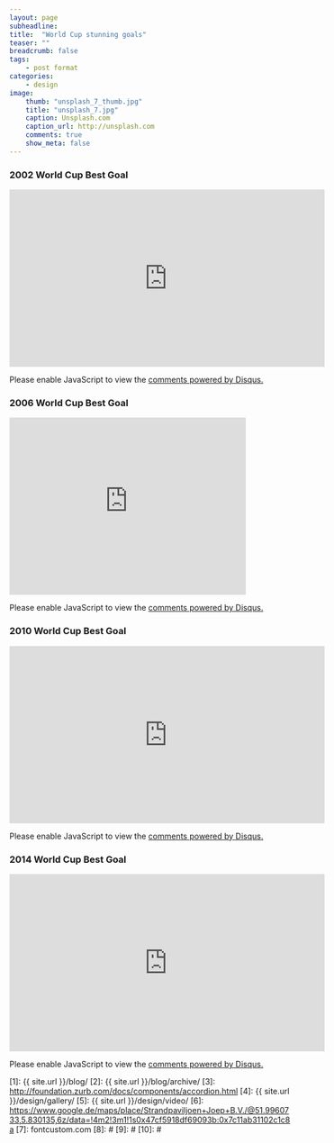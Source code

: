 ```yaml
---
layout: page
subheadline: 
title:  "World Cup stunning goals"
teaser: ""
breadcrumb: false
tags:
    - post format
categories:
    - design
image:
    thumb: "unsplash_7_thumb.jpg"
    title: "unsplash_7.jpg"
    caption: Unsplash.com
    caption_url: http://unsplash.com
    comments: true
    show_meta: false
---
```


### 2002 World Cup Best Goal
<dl>
<iframe width="560" height="315" src="https://www.youtube.com/embed/mi6L2qzHt3M" frameborder="0" allowfullscreen></iframe>
</dl>

<div id="disqus_thread"></div>
<script type="text/javascript">
    /* * * CONFIGURATION VARIABLES * * */
    var disqus_shortname = 'suriworld';
    
    /* * * DON'T EDIT BELOW THIS LINE * * */
    (function() {
        var dsq = document.createElement('script'); dsq.type = 'text/javascript'; dsq.async = true;
        dsq.src = '//' + disqus_shortname + '.disqus.com/embed.js';
        (document.getElementsByTagName('head')[0] || document.getElementsByTagName('body')[0]).appendChild(dsq);
    })();
</script>
<noscript>Please enable JavaScript to view the <a href="https://disqus.com/?ref_noscript" rel="nofollow">comments powered by Disqus.</a></noscript>

### 2006 World Cup Best Goal
<dl>
<iframe width="420" height="315" src="https://www.youtube.com/embed/FglEuQQfU3Q" frameborder="0" allowfullscreen></iframe>
</dl>
<div id="disqus_thread"></div>
<script type="text/javascript">
    /* * * CONFIGURATION VARIABLES * * */
    var disqus_shortname = 'suriworld';
    
    /* * * DON'T EDIT BELOW THIS LINE * * */
    (function() {
        var dsq = document.createElement('script'); dsq.type = 'text/javascript'; dsq.async = true;
        dsq.src = '//' + disqus_shortname + '.disqus.com/embed.js';
        (document.getElementsByTagName('head')[0] || document.getElementsByTagName('body')[0]).appendChild(dsq);
    })();
</script>
<noscript>Please enable JavaScript to view the <a href="https://disqus.com/?ref_noscript" rel="nofollow">comments powered by Disqus.</a></noscript>

### 2010 World Cup Best Goal
<dl>
<iframe width="560" height="315" src="https://www.youtube.com/embed/KIXlPp_t21k" frameborder="0" allowfullscreen></iframe>
</dl>
<div id="disqus_thread"></div>
<script type="text/javascript">
    /* * * CONFIGURATION VARIABLES * * */
    var disqus_shortname = 'suriworld';
    
    /* * * DON'T EDIT BELOW THIS LINE * * */
    (function() {
        var dsq = document.createElement('script'); dsq.type = 'text/javascript'; dsq.async = true;
        dsq.src = '//' + disqus_shortname + '.disqus.com/embed.js';
        (document.getElementsByTagName('head')[0] || document.getElementsByTagName('body')[0]).appendChild(dsq);
    })();
</script>
<noscript>Please enable JavaScript to view the <a href="https://disqus.com/?ref_noscript" rel="nofollow">comments powered by Disqus.</a></noscript>


### 2014 World Cup Best Goal
<dl>
<iframe width="560" height="315" src="https://www.youtube.com/embed/kOuafy4zMRw" frameborder="0" allowfullscreen></iframe>
</dl>
<div id="disqus_thread"></div>
<script type="text/javascript">
    /* * * CONFIGURATION VARIABLES * * */
    var disqus_shortname = 'suriworld';
    
    /* * * DON'T EDIT BELOW THIS LINE * * */
    (function() {
        var dsq = document.createElement('script'); dsq.type = 'text/javascript'; dsq.async = true;
        dsq.src = '//' + disqus_shortname + '.disqus.com/embed.js';
        (document.getElementsByTagName('head')[0] || document.getElementsByTagName('body')[0]).appendChild(dsq);
    })();
</script>
<noscript>Please enable JavaScript to view the <a href="https://disqus.com/?ref_noscript" rel="nofollow">comments powered by Disqus.</a></noscript>



 [1]: {{ site.url }}/blog/
 [2]: {{ site.url }}/blog/archive/
 [3]: http://foundation.zurb.com/docs/components/accordion.html
 [4]: {{ site.url }}/design/gallery/
 [5]: {{ site.url }}/design/video/
 [6]: https://www.google.de/maps/place/Strandpaviljoen+Joep+B.V./@51.9960733,5.830135,6z/data=!4m2!3m1!1s0x47cf5918df69093b:0x7c11ab31102c1c8a
 [7]: fontcustom.com
 [8]: #
 [9]: #
 [10]: #
